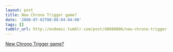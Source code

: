 ```yaml
---
layout: post
title: New Chrono Trigger game?
date: '2008-07-02T08:08:04-04:00'
tags: []
tumblr_url: http://endemic.tumblr.com/post/40680806/new-chrono-trigger-game
---
```

[New Chrono Trigger game?](http://www.square-enix.co.jp/ctds/)  
